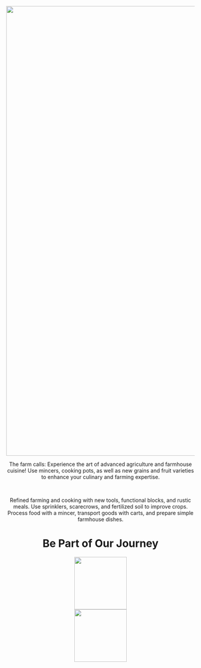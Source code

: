 <p align="center"><img src="https://imgur.com/RRfGT1P.png" width="1200"></p>

<div style="text-align: center;">

<p>The farm calls: Experience the art of advanced agriculture and farmhouse cuisine! Use mincers, cooking pots, as well as new grains and fruit varieties to enhance your culinary and farming expertise.</p>

<br> 

<p>Refined farming and cooking with new tools, functional blocks, and rustic meals. Use sprinklers, scarecrows, and fertilized soil to improve crops. Process food with a mincer, transport goods with carts, and prepare simple farmhouse dishes. </p>

</div>

<h1 align="center">Be Part of Our Journey</h1>

<p align="center">
    <a title="discord" href="https://discord.gg/Vqu6wYZwdZ">
        <img style="display: block; margin-left: auto; margin-right: auto;" src="https://1000logos.net/wp-content/uploads/2021/06/Discord-logo-2015.png" alt="" width="" height="140" />
    </a>
    <a title="patreon" href="https://www.patreon.com/user?u=78595058">
    <picture>
      <source style="display: block; margin-left: auto; margin-right: auto;" width="" height="140" media="(prefers-color-scheme: dark)" srcset="https://i.ibb.co/4R738W0/patreon-logo-icon-170869-dark.png">
      <img style="display: block; margin-left: auto; margin-right: auto;" width="" height="140" alt="" src="https://cdn.icon-icons.com/icons2/2699/PNG/512/patreon_logo_icon_170869.png">
    </picture>
    </a>
</p>
